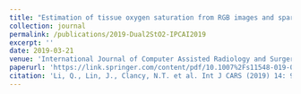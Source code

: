 ```yaml
---
title: "Estimation of tissue oxygen saturation from RGB images and sparse hyperspectral signals based on conditional generative adversarial network"
collection: journal
permalink: /publications/2019-Dual2StO2-IPCAI2019
excerpt: ''
date: 2019-03-21
venue: 'International Journal of Computer Assisted Radiology and Surgery'
paperurl: 'https://link.springer.com/content/pdf/10.1007%2Fs11548-019-01940-2.pdf'
citation: 'Li, Q., Lin, J., Clancy, N.T. et al. Int J CARS (2019) 14: 987. https://doi.org/10.1007/s11548-019-01940-2'
---
```




